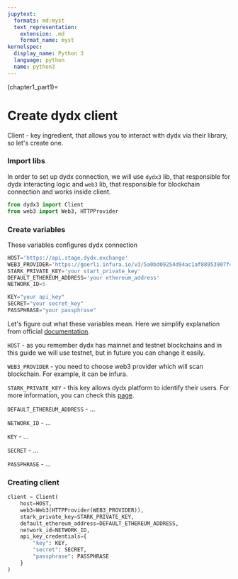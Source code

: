 ```yaml
---
jupytext:
  formats: md:myst
  text_representation:
    extension: .md
    format_name: myst
kernelspec:
  display_name: Python 3
  language: python
  name: python3
---
```

(chapter1_part1)=

# Create dydx client

Client - key ingredient, that allows you to interact with dydx via their library,
so let's create one.

### Import libs

In order to set up dydx connection, we will use `dydx3` lib, that responsible
for dydx interacting logic and `web3` lib, that responsible for blockchain 
connection and works inside client.
```python
from dydx3 import Client
from web3 import Web3, HTTPProvider
```

### Create variables

These variables configures dydx connection
```python
HOST='https://api.stage.dydx.exchange'
WEB3_PROVIDER='https://goerli.infura.io/v3/5a0bd09254d94ac1af88953907f4136c'
STARK_PRIVATE_KEY='your start_private_key'
DEFAULT_ETHEREUM_ADDRESS='your ethereum_address'
NETWORK_ID=5

KEY="your api_key"
SECRET="your secret_key"
PASSPHRASE="your passphrase"
```

Let's figure out what these variables mean. Here we simplify explanation from
official [documentation](https://dydxprotocol.github.io/v3-teacher/?python#client-initialization).

`HOST` - as you remember dydx has mainnet and testnet blockchains and in this 
guide we will use testnet, but in future you can change it easily.

`WEB3_PROVIDER` - you need to choose web3 provider which will scan blockchain. 
For example, it can be infura.

`STARK_PRIVATE_KEY` - this key allows dydx platform to identify their users.
For more information, you can check this [page](https://help.dydx.exchange/en/articles/4797307-what-is-a-stark-key).

`DEFAULT_ETHEREUM_ADDRESS` - ...

`NETWORK_ID` - ...

`KEY` - ...

`SECRET` - ...

`PASSPHRASE` - ...

### Creating client

```python
client = Client(
    host=HOST,
    web3=Web3(HTTPProvider(WEB3_PROVIDER)),
    stark_private_key=STARK_PRIVATE_KEY,
    default_ethereum_address=DEFAULT_ETHEREUM_ADDRESS,
    network_id=NETWORK_ID,
    api_key_credentials={
        "key": KEY,
        "secret": SECRET,
        "passphrase": PASSPHRASE
    }
)
```